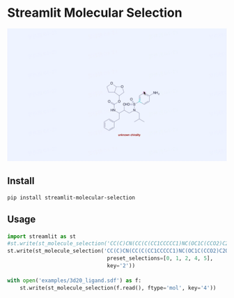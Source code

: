 # Streamlit Molecular Selection

![Screenshot](screen.gif)

## Install
```bash
pip install streamlit-molecular-selection
```


## Usage

```python
import streamlit as st
#st.write(st_molecule_selection('CC(C)CN(CC(C(CC1CCCCC1)NC(OC1C(CCO2)C2OC1)=O)O)S(C(CC1)CCC1N)(=O)=O', height=100))
st.write(st_molecule_selection('CC(C)CN(CC(C(CC1CCCCC1)NC(OC1C(CCO2)C2OC1)=O)O)S(C(CC1)CCC1N)(=O)=O', nop_selection=True, 
                                preset_selections=[0, 1, 2, 4, 5],
                                key='2'))

with open('examples/3d20_ligand.sdf') as f:
    st.write(st_molecule_selection(f.read(), ftype='mol', key='4'))
```